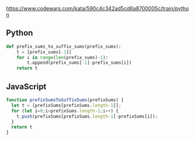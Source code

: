 https://www.codewars.com/kata/590c4c342ad5cd6a8700005c/train/python

## Python
```python
def prefix_sums_to_suffix_sums(prefix_sums):
    t = [prefix_sums[-1]]
    for i in range(len(prefix_sums)-1):
        t.append(prefix_sums[-1]-prefix_sums[i])
    return t
```

## JavaScript
```js
function prefixSumsToSuffixSums(prefixSums) {
  let t = [prefixSums[prefixSums.length-1]];
  for (let i=0;i<prefixSums.length-1;i++) {
    t.push(prefixSums[prefixSums.length-1]-prefixSums[i]);
  }
  return t
}
```